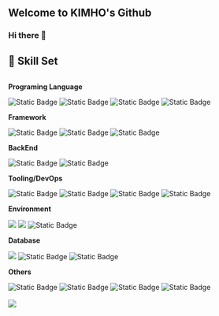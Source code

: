 ## Welcome to KIMHO's Github
### Hi there 👋

## 🔨 Skill Set 
<div style="display:flex; flex-direction:column; align-items:flex-start;">
    <!-- Backend -->
    <p><strong>Programing Language</strong></p>
    <div>
        <img alt="Static Badge" src="https://img.shields.io/badge/c-1?style=for-the-badge&logo=c&logoColor=white&color=%23A8B9CC">
        <img alt="Static Badge" src="https://img.shields.io/badge/java-1?style=for-the-badge&logoColor=white&color=%23DD0700">
        <img alt="Static Badge" src="https://img.shields.io/badge/javascript-1?style=for-the-badge&logo=javascript&logoColor=white&color=%23F7DF1E">
        <img alt="Static Badge" src="https://img.shields.io/badge/typescript-1?style=for-the-badge&logo=typescript&logoColor=white&color=%233178C6">
    </div>
    <!-- Framework -->
    <p><strong>Framework</strong></p>
    <div>
        <img alt="Static Badge" src="https://img.shields.io/badge/express-123?style=for-the-badge&logo=express&logoColor=white&color=%23000000">
        <img alt="Static Badge" src="https://img.shields.io/badge/react-1?style=for-the-badge&logo=react&logoColor=white&color=%2361DAFB">
        <img alt="Static Badge" src="https://img.shields.io/badge/android-1?style=for-the-badge&logo=android&logoColor=white&color=%2334A853">
    </div>
    <!-- BackEnd -->
    <p><strong>BackEnd</strong></p>
    <div>
        <img alt="Static Badge" src="https://img.shields.io/badge/nginx-123?style=for-the-badge&logo=nginx&logoColor=white&color=%23009639">
        <img alt="Static Badge" src="https://img.shields.io/badge/node.js-1?style=for-the-badge&logo=node.js&logoColor=white&color=%23339933">
    </div>
    <!-- Tooling/DevOps  -->
    <p><strong>Tooling/DevOps </strong></p>
    <div>
        <img alt="Static Badge" src="https://img.shields.io/badge/githubactions-123?style=for-the-badge&logo=githubactions&logoColor=white&color=%232088FF">
        <img alt="Static Badge" src="https://img.shields.io/badge/docker-123?style=for-the-badge&logo=docker&logoColor=white&color=%232496ED">
        <img alt="Static Badge" src="https://img.shields.io/badge/git-123?style=for-the-badge&logo=git&logoColor=white&color=%23F05032">
        <img alt="Static Badge" src="https://img.shields.io/badge/gnubash-123?style=for-the-badge&logo=gnubash&logoColor=white&color=%234EAA25">
    </div>
    <!-- Environment -->
    <p><strong>Environment</strong></p>
    <div>
        <img src="https://img.shields.io/badge/linux-FCC624?style=for-the-badge&logo=linux&logoColor=black"> 
        <img src="https://img.shields.io/badge/Amazon AWS-232F3E?style=for-the-badge&logo=amazon aws&logoColor=white"> 
        <img alt="Static Badge" src="https://img.shields.io/badge/windows-1?style=for-the-badge&logo=windows&logoColor=white&color=%230078D4">
    </div>
    <!-- Database -->
    <p><strong>Database</strong></p>
    <div>
        <img src="https://img.shields.io/badge/mysql-4479A1?style=for-the-badge&logo=mysql&logoColor=white"> 
        <img alt="Static Badge" src="https://img.shields.io/badge/Redis-123?style=for-the-badge&logo=redis&logoColor=white&color=%23DC382D">
        <img alt="Static Badge" src="https://img.shields.io/badge/mongodb-123?style=for-the-badge&logo=mongodb&logoColor=white&color=%2347A248">
    </div>
    <!-- Others -->
    <p><strong>Others</strong></p>
    <div>
        <img alt="Static Badge" src="https://img.shields.io/badge/notion-1?style=for-the-badge&logo=notion&logoColor=white&color=%23000000">
        <img alt="Static Badge" src="https://img.shields.io/badge/trello-1?style=for-the-badge&logo=trello&logoColor=white&color=%230052CC">
        <img alt="Static Badge" src="https://img.shields.io/badge/html5-1?style=for-the-badge&logo=html5&logoColor=white&color=%23E34F26">
        <img alt="Static Badge" src="https://img.shields.io/badge/jquery-1?style=for-the-badge&logo=jquery&logoColor=white&color=%230769AD">
    </div>
    <br>
</div>

<picture>
  <source
    srcset="https://github-readme-stats.vercel.app/api?username=kimho5291&show_icons=true&theme=dark"
    media="(prefers-color-scheme: dark)"
  />
  <source
    srcset="https://github-readme-stats.vercel.app/api?username=kimho5291&show_icons=true"
    media="(prefers-color-scheme: light), (prefers-color-scheme: no-preference)"
  />
  <img src="https://github-readme-stats.vercel.app/api?username=kimho5291&show_icons=true" />
</picture>

<!--
**kimho5291/kimho5291** is a ✨ _special_ ✨ repository because its `README.md` (this file) appears on your GitHub profile.

Here are some ideas to get you started:

- 🔭 I’m currently working on ...
- 🌱 I’m currently learning ...
- 👯 I’m looking to collaborate on ...
- 🤔 I’m looking for help with ...
- 💬 Ask me about ...
- 📫 How to reach me: ...
- 😄 Pronouns: ...
- ⚡ Fun fact: ...
-->
